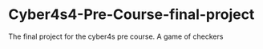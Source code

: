 # Cyber4s4-Pre-Course-final-project
The final project for the cyber4s pre course. A game of checkers
